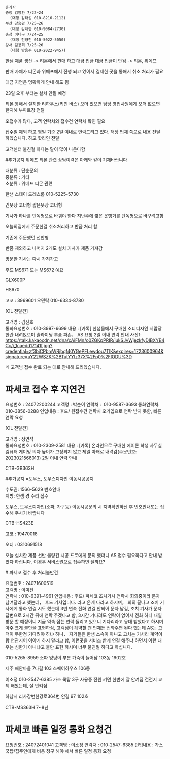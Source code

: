 ```
휴가자
충청 김영환 7/22~24
  (대행 김태섭 010-8216-2112)
부산 강승완 7/25~26
  (대행 김태한 010-9084-2730)
충청 이태구 7/24~25
  (대행 전형진 010-5022-5050)
강서 김용희 7/25~26
  (대행 방용주 010-2022-9457)
```

한샘 제품 생산 -> 티몬에서 판매 하고 대금 입금
대금 입금이 안됨 -> 티몬, 위메프 

판매 자체가 티몬과 위메프에서 진행 되고 있어서 결제한 곳을 통해서 취소 처리가 필요

대금 지연은 명확하게 안내 해도 됨

23일 오후 부터는 설치 안될 예정

티몬 통해서 설치한 리하우스(키친 바스) 
오더 있으면 담당 영업사원에게
오더 없으면 한지혜 부파트장 전달

오접수가 많다,
고객 연락처와 접수건 연락처 확인 필요

접수일 제외 하고 평일 기준 2일 이내로 연락드리고 있다. 
해당 업체 쪽으로 내용 전달 하겠습니다.  하고 핫라인 전달

고객센터 불친절 하다는 말이 많이 나온다함

#추가공지
위메프 티몬 관련 상담이력은 아래와 같이 기재바랍니다  
  
대분류 : 단순문의  
중분류 : 기타  
소분류 : 위메프 티몬 관련


한샘 스테이 드레스룸
010-5225-5730

긴옷장 코너형 
짧은옷장 코너형

기사가 하나를 단독형으로 바꿔야 한다
지난주에 짧은 옷행거를 단독형으로 바꾸려고함

오늘의집에서 주문한걸 취소처리하고 반품 처리 함

기존에 주문했던 선반형

반품 제외하고 나머지 2개도 설치 기사가 제품 가져감

방문한 기사는 다시 가져가고 




후드 MS671 또는 MS672 예요

GLX600P

HS670

고코 : 3969601
오민탁 010-6334-8780



[OL 전달건]  
  
고객명 : 김신호  
통화요청번호 : 010-3997-6699
내용 : [카톡] 한샘몰에서 구매한 소티디자인 서랍장 한칸 내려앉으며 슬라이딩 부품 파손， AS 요청
2일 이내 연락 안내
사진1: https://talk.kakaocdn.net/dna/cAiFMn/o0ZGKpPRIR/iukSJvWjezkfyDIBXYB4Cc/i_1caedd17141f.jpg?credential=zf3biCPbmWRjbqf40YGePFLewdou7TIK&expires=1723600964&signature=uY22WSZK%2BTutYYIz37X%2Fp0%2FlODU%3D



네 고객님 접수 완료 되는 대로 안내해 드리겠습니다. 



 # 파세코 접수 후 지연건 

요청번호 : 24072200244
고객명 : 박순이
연락처 :  010-9587-3693
통화연락처: 010-3856-0288
인입내용 : 후드/ 원접수건 연락처 오기입으로 연락 받지 못함, 빠른 연락 요청



[OL 전달건]  
  
고객명 : 정연석  
통화요청번호 : 010-2309-2581
내용 : [카톡] 온라인으로 구매한 에어론 학생 사무실 컴퓨터 게이밍 의자 높이가 고정되지 않고 제일 아래로 내려감(주문번호: 2023021566013)
2일 이내 연락 안내


CTB-GB363H


#추가공지 
※도무스, 도무스디자인 이동시공공지  
  
수도권: 1566-5629 번호안내  
지방: 한샘 경 수리 접수  
  
도무스, 도무스디자인(소파, 가구등) 이동시공문의 시 지역확인하신 후 번호안내또는 접수해 주시기 바랍니다


CTB-HS423E




고코 : 19470018

오더 : 0310691518

오늘 설치한 제품 선반 불량건 시공 프로에게 문의 했더니 AS 접수 필요하다고 안내 받았다 하십니다. 이경우 서비스원으로 접수하면 될까요?



# 파세코 접수 후 처리불만건  
  
요청번호 : 24071600519  
고객명 : 이미진  
연락처 : 010-6391-4961
인입내용 : 후드/ 파세코 조치기사 연락시 회의중이라 문자 남겨달라고 했는데， 후드 기사입니다. 라고 온게 다라고 하시며， 회의 끝나고 조치 기사에게 통화 연결 시도 했는데 3번 연속 전화 연결 안되어 문자 남김,  조치 기사가 문자 답변으로 2시간 뒤에 연락 주겠다고 함, 3시간 기다려도 연락이 없어서 전화 하니 내일 방문 할 예정이니 지금 약속 잡는 연락 돌리고 있으니 기다리라고 응대 받았다고 하시며 아주 크게 불만을 표현하심,
고객님이 계약할 땐 언제든 전화주면 된다 했는데 AS는 고객이 무한정 기다려야 하냐 하니， 자기들은 한샘 소속이 아니고 고치는 기사라 계약이랑 연관지어 이야기 하지 말라고 함, 이런곳을 서비스 받게 연결 해주냐 하면서 이런 대우는 심한거 아니냐고 불만 표현 하시며 너무 불친절 하다고 하십니다.



010-5265-8959
소파 엉덩이 부분 가죽이 늘어남
103동 1902호

제주 해안마을 7다길 103 스퀘어하우스 106동


이소정
010-2547-6385
가스 쿡탑 3구 사용중
전원 키면 한번에 잘 안켜짐
건전지 교체 해봤는데, 잘 안켜짐

하남시 리사강변한강로364번 안길 97 102호

 CTB-MS363H 7~8년


 # 파세코 빠른 일정 통화 요청건 

요청번호 : 24072401041
고객명 : 이소정
연락처 : 010-2547-6385
인입내용 : 가스쿡탑/집주인에게 비용 청구 해야 해서 빠른 일정 통화 요청